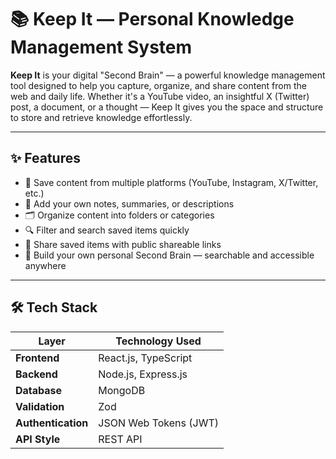 # 📚 Keep It — Personal Knowledge Management System

**Keep It** is your digital "Second Brain" — a powerful knowledge management tool designed to help you capture, organize, and share content from the web and daily life. Whether it's a YouTube video, an insightful X (Twitter) post, a document, or a thought — Keep It gives you the space and structure to store and retrieve knowledge effortlessly.

---

## ✨ Features

- 🔖 Save content from multiple platforms (YouTube, Instagram, X/Twitter, etc.)
- 📝 Add your own notes, summaries, or descriptions
- 🗂 Organize content into folders or categories
- 🔍 Filter and search saved items quickly
- 🔗 Share saved items with public shareable links
- 🧠 Build your own personal Second Brain — searchable and accessible anywhere

---

## 🛠 Tech Stack

| Layer         | Technology Used                          |
|---------------|-------------------------------------------|
| **Frontend**  | React.js, TypeScript                      |
| **Backend**   | Node.js, Express.js                       |
| **Database**  | MongoDB                                   |
| **Validation**| Zod                                       |
| **Authentication** | JSON Web Tokens (JWT)              |
| **API Style** | REST API                                  |

